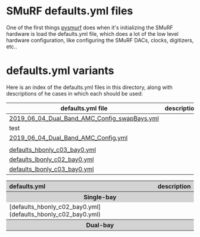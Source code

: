 # SMuRF defaults.yml files

One of the first things [pysmurf](https://github.com/slaclab/pysmurf)
does when it's initializing the SMuRF hardware is load the
defaults.yml file, which does a lot of the low level hardware
configuration, like configuring the SMuRF DACs, clocks, digitizers,
etc..

# defaults.yml variants

Here is an index of the defaults.yml files in this directory, along
with descriptions of he cases in which each should be used:

| defaults.yml file | description |
|-------------------|-------------|
|[2019_06_04_Dual_Band_AMC_Config_swapBays.yml](2019_06_04_Dual_Band_AMC_Config_swapBays.yml)|
 test |
|[2019_06_04_Dual_Band_AMC_Config.yml](2019_06_04_Dual_Band_AMC_Config.yml)|
||
|[defaults_hbonly_c03_bay0.yml](defaults_hbonly_c03_bay0.yml)|
|[defaults_lbonly_c02_bay0.yml](defaults_lbonly_c02_bay0.yml)|
|[defaults_lbonly_c03_bay0.yml](defaults_lbonly_c03_bay0.yml)|

<table>  
<tr>  
      <th style="text-align:left; background-color: lightgray">defaults.yml</th>  
      <th style="text-align:left; background-color: lightgray">description</th>    
</tr>  
<tr>  
      <th colspan="2" style="background-color: lightgray">Single-bay</th>
</tr>
<tr>  
      <td>[defaults_hbonly_c02_bay0.yml](defaults_hbonly_c02_bay0.yml)</td>  
      <td></td>  
</tr>  
<tr>
      <th colspan="2" style="background-color: lightgray">Dual-bay</th>
</tr>
</table>
